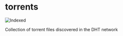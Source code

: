 torrents 
========
![Indexed](https://img.shields.io/badge/indexed-199202-blue)

Collection of torrent files discovered in the DHT network
